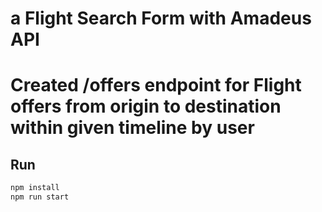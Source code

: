 # a Flight Search Form with Amadeus API

# Created /offers endpoint for Flight offers from origin to destination within given timeline by user

## Run

```bash
npm install
npm run start
```
